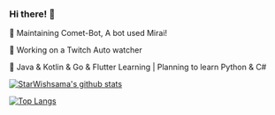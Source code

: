 ### Hi there! 👋

🔭 Maintaining Comet-Bot, A bot used Mirai!

🔭 Working on a Twitch Auto watcher

🌱 Java & Kotlin & Go & Flutter Learning | Planning to learn Python & C#

[![StarWishsama's github stats](https://github-readme-stats.vercel.app/api?username=starwishsama&role=ORGANIZATION_MEMBER,OWNER,COLLABORATOR&&bg_color=30,e96443,904e95&title_color=fff&text_color=fff)](https://github.com/anuraghazra/github-readme-stats)

[![Top Langs](https://github-readme-stats.vercel.app/api/top-langs/?username=starwishsama&role=ORGANIZATION_MEMBER,OWNER,COLLABORATOR&&layout=compact)](https://github.com/anuraghazra/github-readme-stats)
